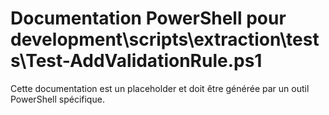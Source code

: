 # Documentation PowerShell pour development\scripts\extraction\tests\Test-AddValidationRule.ps1

Cette documentation est un placeholder et doit être générée par un outil PowerShell spécifique.
